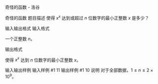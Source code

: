 



奇怪的函数 - 洛谷














奇怪的函数
题目描述
使得 $x^x$ 达到或超过 $n$ 位数字的最小正整数 $x$ 是多少？

输入输出格式
输入格式

一个正整数 $n$。

输出格式

使得 $x^x$ 达到 $n$ 位数字的最小正整数 $x$。

输入输出样例
输入样例 #1
11
输出样例 #1
10
说明
对于全部数据，$1\le n\le 2\times 10^9$。







